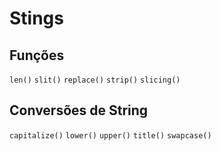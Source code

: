 # Stings

## Funções
`len()`
`slit()`
`replace()`
`strip()`
`slicing()`

## Conversões de String
`capitalize()`
`lower()`
`upper()`
`title()`
`swapcase()`

